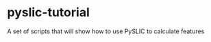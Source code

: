 pyslic-tutorial
===============

A set of scripts that will show how to use PySLIC to calculate features
